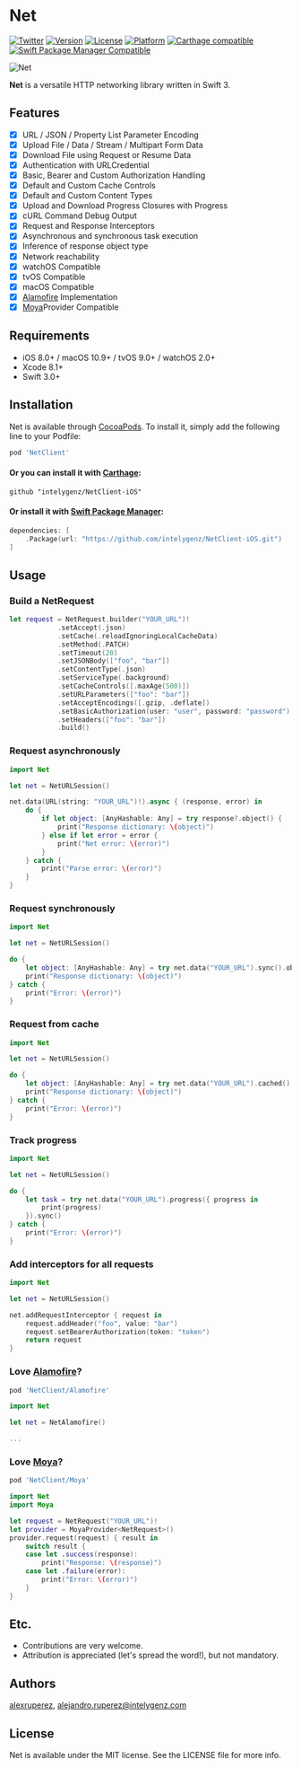 # Net

[![Twitter](https://img.shields.io/badge/contact-@intelygenz-0FABFF.svg?style=flat)](http://twitter.com/intelygenz)
[![Version](https://img.shields.io/cocoapods/v/NetClient.svg?style=flat)](http://cocoapods.org/pods/NetClient)
[![License](https://img.shields.io/cocoapods/l/NetClient.svg?style=flat)](http://cocoapods.org/pods/NetClient)
[![Platform](https://img.shields.io/cocoapods/p/NetClient.svg?style=flat)](http://cocoapods.org/pods/NetClient)
[![Carthage compatible](https://img.shields.io/badge/Carthage-compatible-4BC51D.svg?style=flat)](https://github.com/Carthage/Carthage)
[![Swift Package Manager Compatible](https://img.shields.io/badge/Swift%20Package%20Manager-compatible-4BC51D.svg?style=flat)](https://github.com/apple/swift-package-manager)

![Net](https://raw.githubusercontent.com/intelygenz/NetClient-iOS/master/Net.png)

**Net** is a versatile HTTP networking library written in Swift 3.

## Features

- [x] URL / JSON / Property List Parameter Encoding
- [x] Upload File / Data / Stream / Multipart Form Data
- [x] Download File using Request or Resume Data
- [x] Authentication with URLCredential
- [x] Basic, Bearer and Custom Authorization Handling
- [x] Default and Custom Cache Controls
- [x] Default and Custom Content Types
- [x] Upload and Download Progress Closures with Progress
- [x] cURL Command Debug Output
- [x] Request and Response Interceptors
- [x] Asynchronous and synchronous task execution
- [x] Inference of response object type
- [x] Network reachability
- [x] watchOS Compatible
- [x] tvOS Compatible
- [x] macOS Compatible
- [x] [Alamofire](https://github.com/Alamofire/Alamofire) Implementation
- [x] [Moya](https://github.com/Moya/Moya)Provider Compatible

## Requirements

- iOS 8.0+ / macOS 10.9+ / tvOS 9.0+ / watchOS 2.0+
- Xcode 8.1+
- Swift 3.0+

## Installation

Net is available through [CocoaPods](http://cocoapods.org). To install
it, simply add the following line to your Podfile:

```ruby
pod 'NetClient'
```

#### Or you can install it with [Carthage](https://github.com/Carthage/Carthage):

```ogdl
github "intelygenz/NetClient-iOS"
```

#### Or install it with [Swift Package Manager](https://swift.org/package-manager/):

```swift
dependencies: [
    .Package(url: "https://github.com/intelygenz/NetClient-iOS.git")
]
```

## Usage

### Build a NetRequest

```swift
let request = NetRequest.builder("YOUR_URL")!
            .setAccept(.json)
            .setCache(.reloadIgnoringLocalCacheData)
            .setMethod(.PATCH)
            .setTimeout(20)
            .setJSONBody(["foo", "bar"])
            .setContentType(.json)
            .setServiceType(.background)
            .setCacheControls([.maxAge(500)])
            .setURLParameters(["foo": "bar"])
            .setAcceptEncodings([.gzip, .deflate])
            .setBasicAuthorization(user: "user", password: "password")
            .setHeaders(["foo": "bar"])
            .build()
```

### Request asynchronously

```swift
import Net

let net = NetURLSession()

net.data(URL(string: "YOUR_URL")!).async { (response, error) in
    do {
        if let object: [AnyHashable: Any] = try response?.object() {
            print("Response dictionary: \(object)")
        } else if let error = error {
            print("Net error: \(error)")
        }
    } catch {
        print("Parse error: \(error)")
    }
}
```

### Request synchronously

```swift
import Net

let net = NetURLSession()

do {
    let object: [AnyHashable: Any] = try net.data("YOUR_URL").sync().object()
    print("Response dictionary: \(object)")
} catch {
    print("Error: \(error)")
}
```

### Request from cache

```swift
import Net

let net = NetURLSession()

do {
    let object: [AnyHashable: Any] = try net.data("YOUR_URL").cached().object()
    print("Response dictionary: \(object)")
} catch {
    print("Error: \(error)")
}
```

### Track progress

```swift
import Net

let net = NetURLSession()

do {
    let task = try net.data("YOUR_URL").progress({ progress in
        print(progress)
    }).sync()
} catch {
    print("Error: \(error)")
}
```

### Add interceptors for all requests

```swift
import Net

let net = NetURLSession()

net.addRequestInterceptor { request in
    request.addHeader("foo", value: "bar")
    request.setBearerAuthorization(token: "token")
    return request
}
```

### Love [Alamofire](https://github.com/Alamofire/Alamofire)?

```ruby
pod 'NetClient/Alamofire'
```

```swift
import Net

let net = NetAlamofire()

...
```

### Love [Moya](https://github.com/Moya/Moya)?

```ruby
pod 'NetClient/Moya'
```

```swift
import Net
import Moya

let request = NetRequest("YOUR_URL")!
let provider = MoyaProvider<NetRequest>()
provider.request(request) { result in
    switch result {
    case let .success(response):
        print("Response: \(response)")
    case let .failure(error):
        print("Error: \(error)")
    }
}
```

## Etc.

* Contributions are very welcome.
* Attribution is appreciated (let's spread the word!), but not mandatory.

## Authors

[alexruperez](https://github.com/alexruperez), alejandro.ruperez@intelygenz.com

## License

Net is available under the MIT license. See the LICENSE file for more info.
